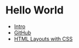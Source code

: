 # Hello World

* [Intro](./001-intro.md)
* [GitHub](./002-github.md)
* [HTML Layouts with CSS](./003-html-layouts-with-css.md)
